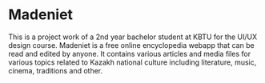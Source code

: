 # Madeniet
This is a project work of a 2nd year bachelor student at KBTU for the UI/UX design course.
Madeniet is a free online encyclopedia webapp that can be read and edited by anyone. It contains various articles and media files for various topics related to Kazakh national culture including literature, music, cinema, traditions and other.
